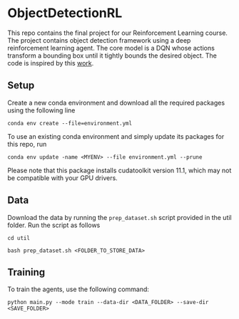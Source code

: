 # ObjectDetectionRL
This repo contains the final project for our Reinforcement Learning course. The project contains object detection
framework using a deep reinforcement learning agent. The core model is a DQN
whose actions transform a bounding box until it tightly bounds the desired object.
The code is inspired by this [work](https://github.com/rayansamy/Active-Object-Localization-Deep-Reinforcement-Learning).

## Setup

Create a new conda environment and download all the required packages using the following line

`conda env create --file=environment.yml`

To use an existing conda environment and simply update its packages for this repo, run

`conda env update -name <MYENV> --file environment.yml --prune`

Please note that this package installs cudatoolkit version 11.1, which may not be compatible with your GPU drivers.

## Data 

Download the data by running the `prep_dataset.sh` script provided
in the util folder. Run the script as follows

`cd util`

`bash prep_dataset.sh <FOLDER_TO_STORE_DATA>`

## Training

To train the agents, use the following command:

`python main.py --mode train --data-dir <DATA_FOLDER> --save-dir <SAVE_FOLDER>`
